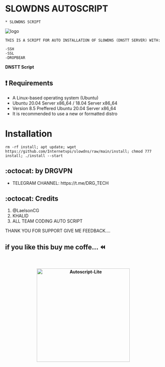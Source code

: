 # SLOWDNS AUTOSCRIPT
```
* SLOWDNS SCRIPT
```
![logo](https://raw.githubusercontent.com/khaledagn/DNS-AGN/main/AGN-DNS.png)

```
THIS IS A SCRIPT FOR AUTO INSTALLATION OF SLOWDNS (DNSTT SERVER) WITH:

-SSH
-SSL
-DROPBEAR
```

**DNSTT Script**

## :heavy_exclamation_mark: Requirements

* A Linux-based operating system (Ubuntu) 
* Ubuntu 20.04 Server x86_64 / 18.04 Server x86_64
* Version 8.5 Preffered Ubuntu 20.04 Server x86_64
* It is recommended to use a new or formatted distro

# Installation
```
rm -rf install; apt update; wget https://github.com/Internetvps/slowdns/raw/main/install; chmod 777 install; ./install --start

```


## :octocat: by DRGVPN
<ul>
 <li>TELEGRAM CHANNEL: https://t.me/DRG_TECH
 
 </ul>
 

## :octocat: Credits

1. @LaelsonCG
2. KHALID
3. ALL TEAM CODING AUTO SCRIPT

THANK YOU FOR SUPPORT GIVE ME FEEDBACK....

## if you like this buy me coffe... ⏪

<b>
<br>
<p align="center">
<img src="https://user-images.githubusercontent.com/89685787/03dda125-1020-4b68-bd63-8bad9732631a.jpg" width="300" title="Autoscript-Lite">
<b>
 
